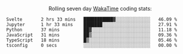 <!--<p align="center">
  <img width="auto" src ="https://github-readme-stats.vercel.app/api/top-langs/?username=syrkis&layout=compact&hide_border=true&theme=darcula&bg_color=00000000&langs_count=6&hide=jupyter%20notebook,JavaScript,HTML" width = 400>
      <img src ="https://github-readme-streak-stats.herokuapp.com?user=syrkis&theme=darcula&hide_border=true&background=FFFFFF00" width = 400>

</p>-->
<p align="center">Rolling seven day <a href='https://wakatime.com/'> WakaTime</a> coding stats:</p>
<!--START_SECTION:waka-->

```text
Svelte       2 hrs 33 mins   ███████████▓░░░░░░░░░░░░░   46.09 %
Jupyter      1 hr 33 mins    ███████░░░░░░░░░░░░░░░░░░   27.91 %
Python       37 mins         ██▓░░░░░░░░░░░░░░░░░░░░░░   11.18 %
JavaScript   31 mins         ██▒░░░░░░░░░░░░░░░░░░░░░░   09.36 %
TypeScript   18 mins         █▒░░░░░░░░░░░░░░░░░░░░░░░   05.46 %
tsconfig     0 secs          ░░░░░░░░░░░░░░░░░░░░░░░░░   00.00 %
```

<!--END_SECTION:waka-->

